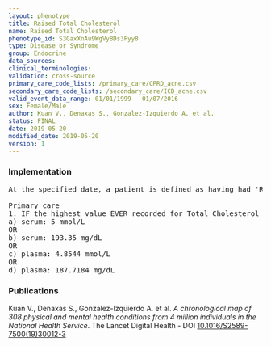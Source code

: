 ```yaml
---
layout: phenotype
title: Raised Total Cholesterol
name: Raised Total Cholesterol
phenotype_id: S3GaxXnAu9WgVyBDs3Fyy8 
type: Disease or Syndrome
group: Endocrine
data_sources:  
clinical_terminologies:  
validation: cross-source
primary_care_code_lists: /primary_care/CPRD_acne.csv
secondary_care_code_lists: /secondary_care/ICD_acne.csv
valid_event_data_range: 01/01/1999 - 01/07/2016
sex: Female/Male
author: Kuan V., Denaxas S., Gonzalez-Izquierdo A. et al.
status: FINAL
date: 2019-05-20
modified_date: 2019-05-20
version: 1
---
```

### Implementation 
<pre>At the specified date, a patient is defined as having had 'Raised Total Cholesterol' IF they meet the criteria for any of the following on or before the specified date. 

Primary care
1. IF the highest value EVER recorded for Total Cholesterol for a patient on or before the specified date is greater than:
a) serum: 5 mmol/L
OR
b) serum: 193.35 mg/dL
OR
c) plasma: 4.8544 mmol/L
OR
d) plasma: 187.7184 mg/dL</pre> 
 
### Publications 
Kuan V., Denaxas S., Gonzalez-Izquierdo A. et al. _A chronological map of 308 physical and mental health conditions from 4 million individuals in the National Health Service_. The Lancet Digital Health - DOI <a href='https://www.thelancet.com/journals/landig/article/PIIS2589-7500(19)30012-3/fulltext'>10.1016/S2589-7500(19)30012-3</a>